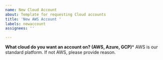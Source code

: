 ```yaml
---
name: New Cloud Account
about: Template for requesting Cloud accounts
title: 'New AWS Account '
labels: newaccount
assignees: ''

---
```


**What cloud do you want an account on? (AWS, Azure, GCP)***
AWS is our standard platform. If not AWS, please provide reason.
